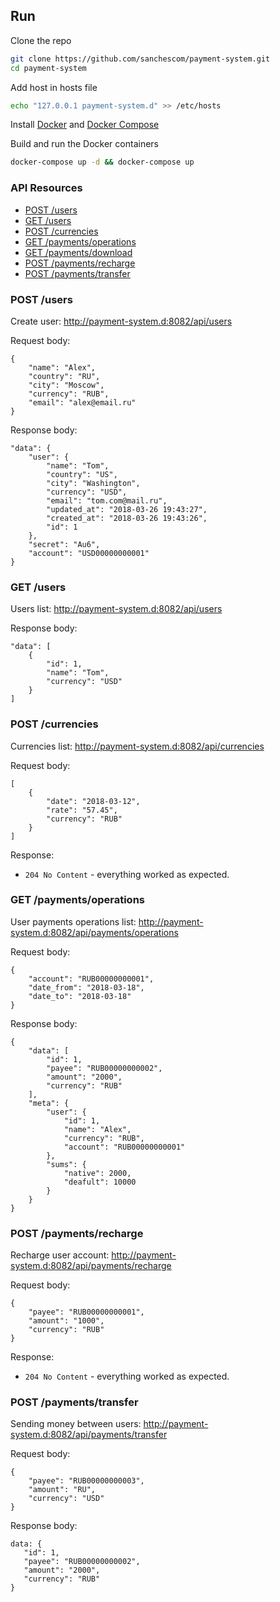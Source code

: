 ## Run
Clone the repo
```sh
git clone https://github.com/sanchescom/payment-system.git
cd payment-system
```
Add host in hosts file
```sh
echo "127.0.0.1 payment-system.d" >> /etc/hosts
```
Install [Docker](https://docs.docker.com/) and [Docker Compose](https://docs.docker.com/compose/)

Build and run the Docker containers
```sh
docker-compose up -d && docker-compose up
```

### API Resources

  - [POST /users](#post-users)
  - [GET /users](#get-users)
  - [POST /currencies](#post-currencies)
  - [GET /payments/operations](#get-operations)
  - [GET /payments/download](#get-download)
  - [POST /payments/recharge](#post-recharge)
  - [POST /payments/transfer](#post-transfer)

### POST /users

Create user: http://payment-system.d:8082/api/users

Request body:

    {
        "name": "Alex",
        "country": "RU",
        "city": "Moscow",
        "currency": "RUB",
        "email": "alex@email.ru"
    }

Response body:
    
    "data": {
        "user": {
            "name": "Tom",
            "country": "US",
            "city": "Washington",
            "currency": "USD",
            "email": "tom.com@mail.ru",
            "updated_at": "2018-03-26 19:43:27",
            "created_at": "2018-03-26 19:43:26",
            "id": 1
        },
        "secret": "Au6",
        "account": "USD00000000001"
    }

### GET /users

Users list: http://payment-system.d:8082/api/users

Response body:

    "data": [
        {
            "id": 1,
            "name": "Tom",
            "currency": "USD"
        }
    ]


### POST /currencies

Currencies list: http://payment-system.d:8082/api/currencies

Request body:

    [
        {
            "date": "2018-03-12",
            "rate": "57.45",
            "currency": "RUB"
        }
    ]

Response:

- `204 No Content` - everything worked as expected.

### GET /payments/operations

User payments operations list: http://payment-system.d:8082/api/payments/operations

Request body:

    {
        "account": "RUB00000000001",
        "date_from": "2018-03-18",
        "date_to": "2018-03-18"
    }
    
Response body:

    {
        "data": [
            "id": 1,
            "payee": "RUB00000000002",
            "amount": "2000",
            "currency": "RUB"
        ],
        "meta": {
            "user": {
                "id": 1,
                "name": "Alex",
                "currency": "RUB",
                "account": "RUB00000000001"
            },
            "sums": {
                "native": 2000,
                "deafult": 10000
            }
        }
    }
    
### POST /payments/recharge

Recharge user account: http://payment-system.d:8082/api/payments/recharge

Request body:

    {
        "payee": "RUB00000000001",
        "amount": "1000",
        "currency": "RUB"
    }

Response:

- `204 No Content` - everything worked as expected.

### POST /payments/transfer

Sending money between users: http://payment-system.d:8082/api/payments/transfer

Request body:

    {
        "payee": "RUB00000000003",
        "amount": "RU",
        "currency": "USD"
    }

Response body:
    
    data: {
       "id": 1,
       "payee": "RUB00000000002",
       "amount": "2000",
       "currency": "RUB"
    }